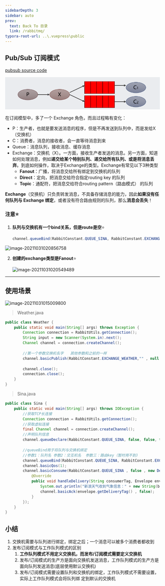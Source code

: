 ```yaml
---
sidebarDepth: 3
sidebar: auto
prev:
  text: Back To 目录
  link: /rabbitmq/
typora-root-url: ..\.vuepress\public
---
```


## **Pub/Sub** **订阅模式** 

[pubsub source code](https://github.com/Q10Viking/learncode/tree/main/rabbitmq/_01_rabbitmq_java_api/src/main/java/org/hzz/pubsub)

![image-20211031014501124](/images/MySQL/image-20211031014501124.png)

在订阅模型中，多了一个 Exchange 角色，而且过程略有变化：

- P：生产者，也就是要发送消息的程序，但是不再发送到队列中，而是发给X（交换机）
- C：消费者，消息的接收者，会一直等待消息到来
- Queue：消息队列，接收消息、缓存消息
- Exchange：交换机（X）。一方面，接收生产者发送的消息。另一方面，知道如何处理消息，例如**递交给某个特别队列、递交给所有队列、或是将消息丢弃**。到底如何操作，取决于Exchange的类型。Exchange有常见以下3种类型
  - **Fanout**：广播，将消息交给所有绑定到交换机的队列
  - **Direct**：定向，把消息交给符合指定routing key 的队列
  - **Topic**：通配符，把消息交给符合routing pattern（路由模式） 的队列

**Exchange**（交换机）只负责转发消息，不具备存储消息的能力，因此**如果没有任何队列与 Exchange 绑定**，或者没有符合路由规则的队列，那么**消息会丢失**！

### 注意⭐

1. **队列与交换机有一个bind关系，但是route是空**⭐

   ```java
   channel.queueBind(RabbitConstant.QUEUE_SINA, RabbitConstant.EXCHANGE_WEATHER, "");
   ```

![image-20211031020856758](/../../../../saas-yong/fullstack/Java架构师之路/Rabbitmq/imgs/image-20211031020856758.png)


2. **创建的exchange类型是Fanout**⭐

   ![image-20211031020549489](/../../../../saas-yong/fullstack/Java架构师之路/Rabbitmq/imgs/image-20211031020549489.png)

----------

## 使用场景

![image-20211031015009800](/../../../../saas-yong/fullstack/Java架构师之路/Rabbitmq/imgs/image-20211031015009800.png)



> Weather.java

```java
public class Weather {
    public static void main(String[] args) throws Exception {
        Connection connection = RabbitUtils.getConnection();
        String input = new Scanner(System.in).next();
        Channel channel = connection.createChannel();

        //第一个参数交换机名字   其他参数和之前的一样
        channel.basicPublish(RabbitConstant.EXCHANGE_WEATHER,"" , null , input.getBytes());

        channel.close();
        connection.close();
    }
}
```

> Sina.java

```java
public class Sina {
    public static void main(String[] args) throws IOException {
        //获取TCP长连接
        Connection connection = RabbitUtils.getConnection();
        //获取虚拟连接
        final Channel channel = connection.createChannel();
        //声明队列信息
        channel.queueDeclare(RabbitConstant.QUEUE_SINA, false, false, false, null);

        //queueBind用于将队列与交换机绑定
        //参数1：队列名 参数2：交互机名  参数三：路由key（暂时用不到)
        channel.queueBind(RabbitConstant.QUEUE_SINA, RabbitConstant.EXCHANGE_WEATHER, "");
        channel.basicQos(1);
        channel.basicConsume(RabbitConstant.QUEUE_SINA , false , new DefaultConsumer(channel){
            @Override
            public void handleDelivery(String consumerTag, Envelope envelope, AMQP.BasicProperties properties, byte[] body) throws IOException {
                System.out.println("新浪天气收到气象信息：" + new String(body));
                channel.basicAck(envelope.getDeliveryTag() , false);
            }
        });
    }
}
```





## **小结**

1. 交换机需要与队列进行绑定，绑定之后；一个消息可以被多个消费者都收到
2. 发布订阅模式与工作队列模式的区别
   1. **工作队列模式不用定义交换机，而发布/订阅模式需要定义交换机**
   2. 发布/订阅模式的生产方是面向交换机发送消息，工作队列模式的生产方是面向队列发送消息(底层使用默认交换机)
   3. 发布/订阅模式需要设置队列和交换机的绑定，工作队列模式不需要设置，实际上工作队列模式会将队列绑 定到默认的交换机 